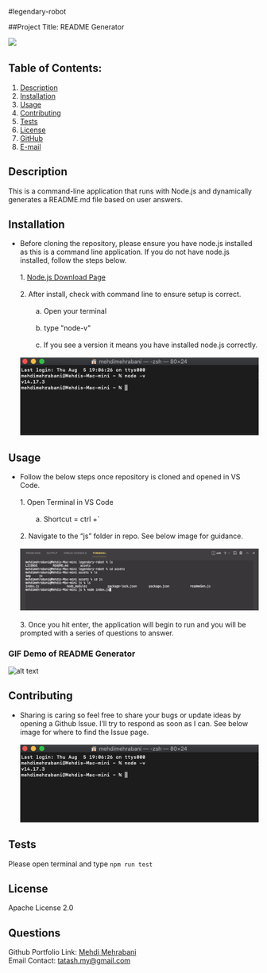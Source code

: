 #legendary-robot

##Project Title: README Generator

<a href="https://choosealicense.com/licenses/apache-2.0" target="_blank"><img src="https://img.shields.io/badge/License-Apache%202.0-yellow.svg" /></a>

## Table of Contents:

1. [Description](#description)
2. [Installation](#Installation)
3. [Usage](#Usage)
4. [Contributing](#Contributing)
5. [Tests](#Tests)
6. [License](#License)
7. [GitHub](#GitHub)
8. [E-mail](#E-mail)

## Description

This is a command-line application that runs with Node.js and dynamically generates a README.md file based on user answers.

## Installation

- Before cloning the repository, please ensure you have node.js installed as this is a command line application. If you do not have node.js installed, follow the steps below. <br><br> 1. [Node.js Download Page](https://nodejs.org/en/download/)<br><br>2. After install, check with command line to ensure setup is correct.<br><br> &nbsp;&nbsp;&nbsp;&nbsp;&nbsp;&nbsp;&nbsp; a. Open your terminal<br><br> &nbsp;&nbsp;&nbsp;&nbsp;&nbsp;&nbsp;&nbsp; b. type "node-v"<br><br>&nbsp;&nbsp;&nbsp;&nbsp;&nbsp;&nbsp;&nbsp; c. If you see a version it means you have installed node.js correctly.<br><br>![alt text](./assets/img/node-install-confirmation.png)

## Usage

- Follow the below steps once repository is cloned and opened in VS Code. <br><br> 1. Open Terminal in VS Code <br><br> &nbsp;&nbsp;&nbsp;&nbsp;&nbsp;&nbsp;&nbsp; a. Shortcut = ctrl +` <br><br>2. Navigate to the “js” folder in repo. See below image for guidance. <br><br>![alt text](./assets/img/terminal-navigate-js-folder.png) <br><br>3. Once you hit enter, the application will begin to run and you will be prompted with a series of questions to answer.

### GIF Demo of README Generator

![alt text](./assets/gif/README-Generator-GIF.gif)

## Contributing

- Sharing is caring so feel free to share your bugs or update ideas by opening a Github Issue. I’ll try to respond as soon as I can. See below image for where to find the Issue page.<br><br>![alt text](./assets/img/node-install-confirmation.png)

## Tests

Please open terminal and type `npm run test`

## License

Apache License 2.0

## Questions

Github Portfolio Link: [Mehdi Mehrabani](https://github.com/mmehr1988)<br>
Email Contact: tatash.my@gmail.com
